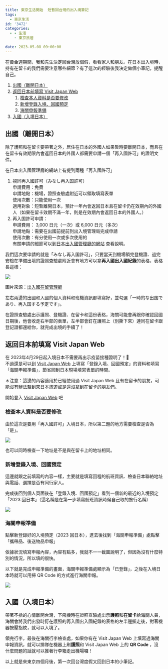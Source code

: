 ```yaml
---
title: 東京生活開始  短暫回台灣的出入境筆記
tags:
  - 東京生活
id: '3472'
categories:
  - - 生活
    - 東京旅居

date: 2023-05-08 09:00:00
---
```


在黃金週期間，我和先生決定回台灣放個假，看看家人和朋友。在日本出入境時，持有在留卡的我們需要注意哪些細節？有了這次的經驗後我決定做個小筆記，提醒自己。
<!-- more -->
1.  [出國（離開日本）](https://blog.itsninayeh.com/2023/05/08/tokyo-life-with-special-re-entry-permit/#出國-離開日本)
2.  [返回日本前填寫 Visit Japan Web](https://blog.itsninayeh.com/2023/05/08/tokyo-life-with-special-re-entry-permit/#返回日本前填寫-visit-japan-web)
    1.  [檢查本人資料是否要修改](https://blog.itsninayeh.com/2023/05/08/tokyo-life-with-special-re-entry-permit/#檢查本人資料是否要修改)
    2.  [新增登錄入境、回國預定](https://blog.itsninayeh.com/2023/05/08/tokyo-life-with-special-re-entry-permit/#新增登錄入境-回國預定)
    3.  [海關申報準備](https://blog.itsninayeh.com/2023/05/08/tokyo-life-with-special-re-entry-permit/#海關申報準備)
3.  [入國（入境日本）](https://blog.itsninayeh.com/2023/05/08/tokyo-life-with-special-re-entry-permit/#入國-入境日本)

## 出國（離開日本）

除了護照和在留卡要帶著之外，居住在日本的外國人如果暫時要離開日本，而且在在留卡有效期限內會返回日本的外國人都需要申請一個「再入國許可」的證明文件。

在日本出入國管理廳的網站上有提到兩種「再入國許可」

1.  視同再入國許可（みなし再入国許可）  
    申請費用：免費  
    申請地點：機場，證照查驗處附近可以領取填寫表單  
    使用次數：只能使用一次  
    適用對象：短暫離開日本，預計一年內會返回日本且在留卡仍在效期內的外國人（如果在留卡效期不滿一年，則是在效期內會返回日本的外國人。）
2.  再入国許可申請：  
    申請費用： 3,000 日元（一次）或 6,000 日元（多次）  
    申請地點：需要在出國前提前到出入境管理局完成申請  
    使用次數：有分使用一次或多次使用的  
    有關申請的細節可以到[日本出入國管理廳的網站](https://www.moj.go.jp/isa/applications/procedures/16-5.html?hl=zh-TW) 查看說明。

我們這次要申請的就是「みなし再入国許可」，只要當天到機場領完登機證、過完安檢在準備出境的證照查驗處附近會有地方可以拿**再入國出入國紀錄**的表格，表格長這樣：

![](https://itsninayeh.files.wordpress.com/2023/05/image.png?w=845)

圖片來源：[出入國在留管理廳](https://www.moj.go.jp/isa/publications/materials/re-ed_index.html)

左右兩邊的出國和入國的個人資料和班機資訊都填寫好，並勾選「一時的な出国であり、再入国する予定です」。

在證照查驗處出示護照、登機證、在留卡和這份表格，海關可能會再跟你確認回國日期後，他會收走右半部的表單，左半部會釘在護照上（別撕下來）連同在留卡跟登記證都還給你，就完成出境的手續了！

## 返回日本前填寫 Visit Japan Web

在 2023年4月29日起入境日本不需要再出示疫苗接種證明了！🎉  
不過還是可以到 [Visit Japan Web](https://www.vjw.digital.go.jp/main/#/vjwplo001) 上填寫「登錄入境、回國預定」的資料和填寫「海關申報準備」，節省回到日本現場填寫表單的時間。

＊注意：這邊的內容適用於已經使用過 Visit Japan Web 且有在留卡的朋友，可能沒有辦法幫到來日本旅遊或是還沒拿到在留卡的朋友們。

開始登入 [Visit Japan Web](https://www.vjw.digital.go.jp/main/#/vjwplo001) 吧

### 檢查本人資料是否要修改

由於這次是要用「再入國許可」入境日本，所以第二題的地方需要檢查是否為「是」。

[![](https://itsninayeh.files.wordpress.com/2023/05/img_6477-1-edited.png)](https://itsninayeh.files.wordpress.com/2023/05/img_6477-1.png)

也可以同時檢查一下地址是不是與在留卡上的地址相同。

### 新增登錄入境、回國預定

這邊就跟之前填寫的內容一樣，主要就是填寫回程的航班資訊、檢查日本聯絡地址與電話、選擇是否有同行家人。

完成後回到個人頁面後在「登錄入境、回國預定」看到一個新的最近的入境預定「2023 回日本」（這名稱是在第一步填寫航班資訊時候自己取的旅行名稱）

[![](https://itsninayeh.files.wordpress.com/2023/05/img_c7b3d3d62c03-1.jpeg?w=616)](https://itsninayeh.files.wordpress.com/2023/05/img_c7b3d3d62c03-1.jpeg)

### 海關申報準備

點擊新登錄好的入境預定（2023 回日本），進去後找到「海關申報準備」處點擊「攜帶品、後送物品申報」

依據狀況填寫申報內容，內容有點多，我就不一一截圖說明了，但因為沒有什麼特別的情況，所以填的很快。

以下就是完成申報準備的畫面，海關申報準備處顯示為「已登錄」，之後在入境日本時就可以用掃 QR Code 的方式進行海關申報。

[![](https://itsninayeh.files.wordpress.com/2023/05/e59c962.jpg?w=383)](https://itsninayeh.files.wordpress.com/2023/05/e59c962.jpg)

## 入國（入境日本）

帶著不捨的心情離開台灣，下飛機時在證照查驗處出示**護照**和**在留卡**給海關人員，海關會將我們出發時釘在護照的再入國出入國紀錄的表格的左半邊撕走後，對著機器按壓指紋，就可以入境了。

領完行李，最後在海關行李檢查處，如果你有在 Visit Japan Web 上填寫過海關申報資訊，就可以排隊在機器上刷**護照**和 Visit Japan Web 上的 **QR Code** ，沒什麼問題的話就可以推著行李箱走出機場囉！

以上就是來東京四個月後，第一次回台灣度假又回到日本的小筆記。
